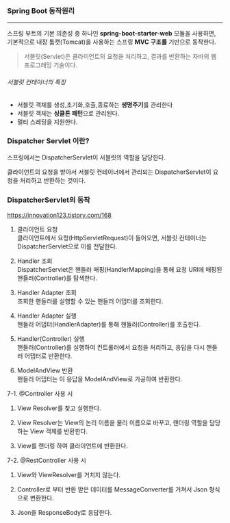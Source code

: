 ### Spring Boot 동작원리

***
스프링 부트의 기본 의존성 중 하나인 **spring-boot-starter-web** 모듈을 사용하면, 
기본적으로 내장 톰캣(Tomcat)을 사용하는 스프링 **MVC 구조를** 기반으로 동작한다. 

>서블릿(Servlet)은 클라이언트의 요청을 처리하고, 결과를 반환하는 자바의 웹 프로그래밍 기술이다.

###### 서블릿 컨테이너의 특징 <br>

-   서블릿 객체를 생성,초기화,호출,종료하는 **생명주기**를 관리한다
-   서블릿 객체는 **싱클톤 패턴**으로 관리된다.
-   멀티 스레딩을 지원한다.

### Dispatcher Servlet 이란? <br>
스프링에서는 DispatcherServlet이 서블릿의 역할을 담당한다.

클라이언트의 요청을 받아서 서블릿 컨테이너에서 관리되는 DispatcherServlet이 요청을 처리하고 반환하는 것이다.

### DispatcherServlet의 동작
https://innovation123.tistory.com/168

1. 클라이언트 요청 <br>
   클라이언트에서 요청(HttpServletRequest)이 들어오면, 서블릿 컨테이너는 DispatcherServlet으로 이를 전달한다.


2. Handler 조회 <br>
   DispatcherServlet은 핸들러 매핑(HandlerMapping)을 통해 요청 URI에 매핑된 핸들러(Controller)를 탐색한다.


3. Handler Adapter 조회  <br>
   조회한 핸들러를 실행할 수 있는 핸들러 어댑터를 조회한다.


4. Handler Adapter 실행  <br>
   핸들러 어댑터(HandlerAdapter)를 통해 핸들러(Controller)를 호출한다.


5. Handler(Controller) 실행 <br>
   핸들러(Controller)를 실행하여 컨트롤러에서 요청을 처리하고, 응답을 다시 핸들러 어댑터로 반환한다.


6. ModelAndView 반환  <br>
   핸들러 어댑터는 이 응답을 ModelAndView로 가공하여 반환한다.


7-1. @Controller 사용 시  <br>
1) View Resolver를 찾고 실행한다.

2) View Resolver는 View의 논리 이름을 물리 이름으로 바꾸고, 랜더링 역할을 담당하는 View 객체를 반환한다.

3) View를 랜더링 하여 클라이언트에 반환한다.

7-2. @RestController 사용 시  <br>
1) View와 ViewResolver를 거치지 않는다.

2) Controller로 부터 반환 받은 데이터를 MessageConverter를 거쳐서 Json 형식으로 변환한다.

3) Json을 ResponseBody로 응답한다.
